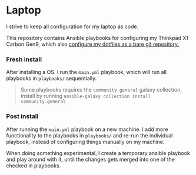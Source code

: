 # Laptop

I strive to keep all configuration for my laptop as code.

This repository contains Ansible playbooks for configuring my Thinkpad X1 Carbon Gen9, which also [configure my dotfiles as a bare git repository.](dotfiles.md)

### Fresh install

After installing a OS. I run the `main.yml` playbook, which will run all playbooks in `playbooks/` sequentially.

>Some playbooks requires the `community.general` galaxy collection, install by running `ansible-galaxy collection install community.general`

### Post install

After running the `main.yml` playbook on a new machine. I add more functionality to the playbooks in `playbooks/` and re-run the individual playbook, instead of configuring things manually on my machine.

When doing something experimental, I create a temporary ansible playbook and play around with it, until the changes gets merged into one of the checked in playbooks.
